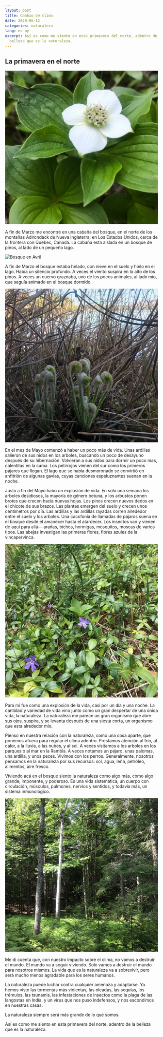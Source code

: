 ```yaml
---
layout: post
title: Cambio de clima
date: 2020-06-12
categories: naturaleza
lang: es-uy
excerpt: Así es como me siento en esta primavera del norte, adentro de la
  belleza que es la naturaleza.
---
```


## La primavera en el norte

![Flor Blanco](/assets/images/FlorBlanco.jpeg)

A fin de Marzo me encontré en una cabaña del bosque, en el norte de los
montañas Adirondack de Nueva Inglaterra, en Los Estados Unidos, cerca de la
frontera con Quebec, Canadá. La cabaña esta aislada en un bosque de pinos, al
lado de un pequeño lago.

![Bosque en Avríl](/assets/images/BosquePinaInvierno.jpg)

A fin de Marzo el bosque estaba helado, con nieve en el suelo y hielo en el
lago. Había un silencio profundo. A veces el viento suspira en lo alto de los
pinos. A veces un cuervo graznaba, uno de los pocos animales, al lado mío, que
seguía animado en el bosque dormido.

![Helechos Criando](/assets/images/HelechosCriando.jpeg)

En el mes de Mayo comenzó a haber un poco más de vida. Unas ardillas salieron
de sus nidos en los arboles, buscando un poco de desayuno después de su
hibernación. Volvieran a sus nidos para dormir un poco mas, calentitas en la
cama. Los petirrojos vienen del sur como los primeros pájaros que llegan. El
lago que se había desmoronado se convirtió en anfitrión de algunas gavias,
cuyas canciones espeluznantes suenan en la noche.

Justo a fin del Mayo habo un explosión de vida. En solo una semana los arboles
desidiosos, la mayoría de género betuna, y los arbustos ponen brotes que crecen
hacía nuevas hojas. Los pinos crecen nuevos dedos en el chicote de sus brazos.
Las plantas emergen del suelo y crecen unos centímetros por día. Las ardillas y
las ardillas rayadas corren alrededor entre el suelo y los arboles. Una
cacofonía de llamadas de pájaros suena en el bosque desde el amanecer hasta el
atardecer. Los insectos van y vienen  de aquí para allá— arañas, bichos,
hormigas, mosquitos, moscas de varios tipos. Las abejas investigan las primeras
flores, flores azules de la vincapervinca.

![Vincapervinca](/assets/images/Vincapervinca.jpeg)

Para mí fue como una explosión de la vida, casi por un día y una noche. La
cantidad y variedad de vida vino junto  como un gran despertar de una única
vida, la naturaleza. La naturaleza me parece un gran organismo que abre sus
ojos, suspira, y se levanta después de una siesta corta, un organismo que esta
alrededor mío.

Pienso en nuestra relación con la naturaleza, como una cosa aparte, que ponemos
afuera para regular el clima adentro. Prestamos atención al frío, al calor, a
la lluvia, a las nubes, y al sol. A veces visitamos a los arboles en los
parques o al mar en la Rambla. A veces notamos un pájaro, unas palomas, una
ardilla, y unos peces. Vivimos con los perros. Generalmente, nosotros pensamos
en la naturaleza por sus recursos: sol, agua, leña, petróleo, alimentos, aire
fresco.

Viviendo acá en el bosque siento la naturaleza como algo más, como algo grande,
imponente, y poderoso. Es una vida sistemática, un cuerpo con circulación,
músculos, pulmones, nervios y sentidos, y todavía más, un sistema inmunológico.

![Bosque en Junio](/assets/images/BosqueJunio.jpeg)

Me di cuenta que, con nuestro impacto sobre el clima, no vamos a destruir el
mundo. El mundo va a seguir viviendo. Solo vamos a destruir el mundo para
nosotros mismos. La vida que es la naturaleza va a sobrevivir, pero será mucho
menos agradable para los seres humanos.

La naturaleza puede luchar contra cualquier amenaza y adaptarse. Ya hemos visto
las tormentas más violentas, las oleadas, las sequías, los trémulos, las
tsunamis, las infestaciones de insectos como la plaga de las langostas en
India, y un virus que nos puso indefensos, y nos escondimos en nuestras casas.

La naturaleza siempre será más grande de lo que somos.

Así es como me siento en esta primavera del norte, adentro de la belleza que es
la naturaleza.
